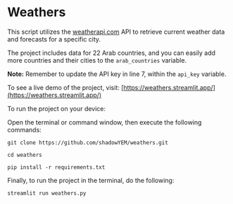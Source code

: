 # Weathers

This script utilizes the [weatherapi.com](https://weatherapi.com) API to retrieve current weather data and forecasts for a specific city.

The project includes data for 22 Arab countries, and you can easily add more countries and their cities to the `arab_countries` variable.

**Note:** Remember to update the API key in line 7, within the `api_key` variable.

To see a live demo of the project, visit: [https://weathers.streamlit.app/](https://weathers.streamlit.app/)

To run the project on your device:

Open the terminal or command window, then execute the following commands:

```git clone https://github.com/shadowYEM/weathers.git```

```cd weathers```

```pip install -r requirements.txt```

Finally, to run the project in the terminal, do the following:

```streamlit run weathers.py```
